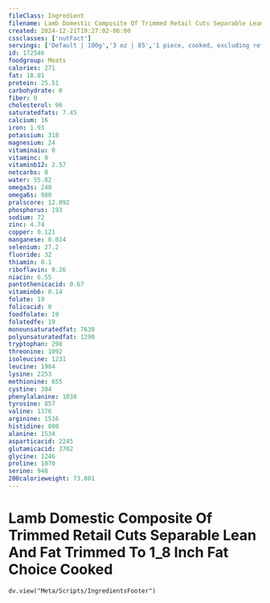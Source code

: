 ```yaml
---
fileClass: Ingredient
filename: Lamb Domestic Composite Of Trimmed Retail Cuts Separable Lean And Fat Trimmed To 1_8 Inch Fat Choice Cooked
created: 2024-12-21T19:27:02-06:00
cssclasses: ['nutFact']
servings: ['Default | 100g','3 oz | 85','1 piece, cooked, excluding refuse (yield from 1 lb raw meat with refuse) | 250']
id: 172546
foodgroup: Meats
calories: 271
fat: 18.01
protein: 25.51
carbohydrate: 0
fiber: 0
cholesterol: 96
saturatedfats: 7.45
calcium: 16
iron: 1.93
potassium: 318
magnesium: 24
vitaminaiu: 0
vitaminc: 0
vitaminb12: 2.57
netcarbs: 0
water: 55.82
omega3s: 240
omega6s: 980
pralscore: 12.092
phosphorus: 193
sodium: 72
zinc: 4.74
copper: 0.121
manganese: 0.024
selenium: 27.2
fluoride: 32
thiamin: 0.1
riboflavin: 0.26
niacin: 6.55
pantothenicacid: 0.67
vitaminb6: 0.14
folate: 19
folicacid: 0
foodfolate: 19
folatedfe: 19
monounsaturatedfat: 7630
polyunsaturatedfat: 1290
tryptophan: 298
threonine: 1092
isoleucine: 1231
leucine: 1984
lysine: 2253
methionine: 655
cystine: 304
phenylalanine: 1038
tyrosine: 857
valine: 1376
arginine: 1516
histidine: 808
alanine: 1534
asparticacid: 2245
glutamicacid: 3702
glycine: 1246
proline: 1070
serine: 948
200calorieweight: 73.801
---
```


# Lamb Domestic Composite Of Trimmed Retail Cuts Separable Lean And Fat Trimmed To 1_8 Inch Fat Choice Cooked

```dataviewjs
dv.view("Meta/Scripts/IngredientsFooter")
```